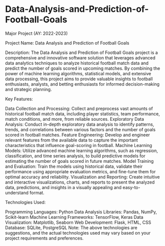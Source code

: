 # Data-Analysis-and-Prediction-of-Football-Goals
Major Project (AY: 2022-2023)

Project Name: Data Analysis and Prediction of Football Goals

Description:
The Data Analysis and Prediction of Football Goals project is a comprehensive and innovative software solution that leverages advanced data analytics techniques to analyze historical football match data and predict the number of goals scored in upcoming matches. By combining the power of machine learning algorithms, statistical models, and extensive data processing, this project aims to provide valuable insights to football enthusiasts, analysts, and betting enthusiasts for informed decision-making and strategic planning.

Key Features:

Data Collection and Processing: Collect and preprocess vast amounts of historical football match data, including player statistics, team performance, match conditions, and more, from reliable sources.
Exploratory Data Analysis: Conduct in-depth exploratory data analysis to identify patterns, trends, and correlations between various factors and the number of goals scored in football matches.
Feature Engineering: Develop and engineer relevant features from the available data to capture the important characteristics that influence goal-scoring in football.
Machine Learning Models: Utilize advanced machine learning algorithms, such as regression, classification, and time series analysis, to build predictive models for estimating the number of goals scored in future matches.
Model Training and Evaluation: Train the models using historical data, validate their performance using appropriate evaluation metrics, and fine-tune them for optimal accuracy and reliability.
Visualization and Reporting: Create intuitive and interactive visualizations, charts, and reports to present the analyzed data, predictions, and insights in a visually appealing and easy-to-understand format.

Technologies Used:

Programming Languages: Python
Data Analysis Libraries: Pandas, NumPy, Scikit-learn
Machine Learning Frameworks: TensorFlow, Keras
Data Visualization: Matplotlib, Seaborn
Web Development: Flask, HTML, CSS
Database: SQLite, PostgreSQL
Note: The above technologies are suggestions, and the actual technologies used may vary based on your project requirements and preferences.
